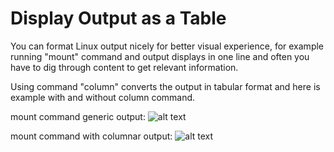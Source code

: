 # Display Output as a Table

You can format Linux output nicely for better visual experience, for example running "mount" command and output displays in one line and often you have to dig through content to get relevant information.

Using command "column" converts the output in tabular format and here is example with and without column command.

mount command generic output:
![alt text](http://i.imgur.com/63GQw9l.png "Logo Title Text 1")

mount command with columnar output:
![alt text](http://i.imgur.com/x8lHE3D.png "Logo Title Text 1")
